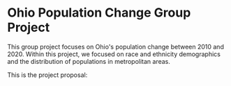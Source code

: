 # Ohio Population Change Group Project

This group project focuses on Ohio's population change between 2010 and 2020. Within this project, we focused on race and ethnicity demographics and the distribution of populations in metropolitan areas. 

This is the project proposal:
